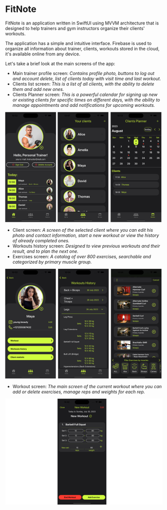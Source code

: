 # FitNote 

FitNote is an application written in SwiftUI using MVVM architecture that is designed to help trainers and gym instructors organize their clients' workouts.

The application has a simple and intuitive interface. Firebase is used to organize all information about trainer, clients, workouts stored in the cloud, it's available online from any device.  

Let's take a brief look at the main screens of the app:

- Main trainer profile screen: _Contains profile photo, buttons to log out and account delete, list of clients today with visit time and last workout._ 
- Clients list screen:  _This is a list of all clients, with the ability to delete them and add new ones._
- Clients Planner screen: _This is a powerful calendar for signing up new or existing clients for specific times on different days, with the ability to manage appointments and add notifications for upcoming workouts._

![main1](https://github.com/pzhurkevich/FitNote/blob/dev/main1.png)

- Client screen: _A screen of the selected client where you can edit his photo and contact information, start a new workout or view the history of already completed ones._
- Workouts history screen: _Designed to view previous workouts and their result, and to plan the next one._
- Exercises screen: _A catalog of over 800 exercises, searchable and categorized by primary muscle group._

![main2](https://github.com/pzhurkevich/FitNote/blob/dev/main2.png)

- Workout screen: _The main screen of the current workout where you can add or delete exercises, manage reps and weights for each rep._

![main3](https://github.com/pzhurkevich/FitNote/blob/dev/main3.png)
